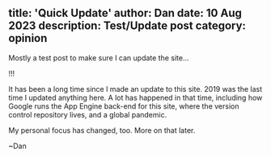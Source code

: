 title: 'Quick Update'
author: Dan
date: 10 Aug 2023
description: Test/Update post
category: opinion
---

Mostly a test post to make sure I can update the site...

!!!

It has been a long time since I made an update to this site.
2019 was the last time I updated anything here.
A lot has happened in that time, including how Google runs the App Engine back-end for this site, where the version control repository lives, and a global pandemic.

My personal focus has changed, too.
More on that later.

~Dan

